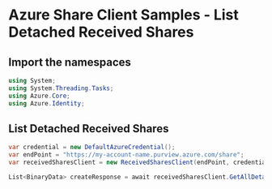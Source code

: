 # Azure Share Client Samples - List Detached Received Shares

## Import the namespaces

```C# Snippet:ReceivedSharesClientSample_ImportNamespaces
using System;
using System.Threading.Tasks;
using Azure.Core;
using Azure.Identity;
```

## List Detached Received Shares

```C# Snippet:ReceivedSharesClientSample_ListDetachedReceivedShares
var credential = new DefaultAzureCredential();
var endPoint = "https://my-account-name.purview.azure.com/share";
var receivedSharesClient = new ReceivedSharesClient(endPoint, credential);

List<BinaryData> createResponse = await receivedSharesClient.GetAllDetachedReceivedSharesAsync().ToEnumerableAsync();
```
